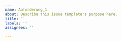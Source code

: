 ```yaml
---
name: Anforderung_1
about: Describe this issue template's purpose here.
title: ''
labels: ''
assignees: ''

---
```



